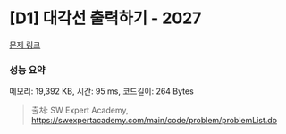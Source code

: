 # [D1] 대각선 출력하기 - 2027 

[문제 링크](https://swexpertacademy.com/main/code/problem/problemDetail.do?contestProbId=AV5QFuZ6As0DFAUq) 

### 성능 요약

메모리: 19,392 KB, 시간: 95 ms, 코드길이: 264 Bytes



> 출처: SW Expert Academy, https://swexpertacademy.com/main/code/problem/problemList.do